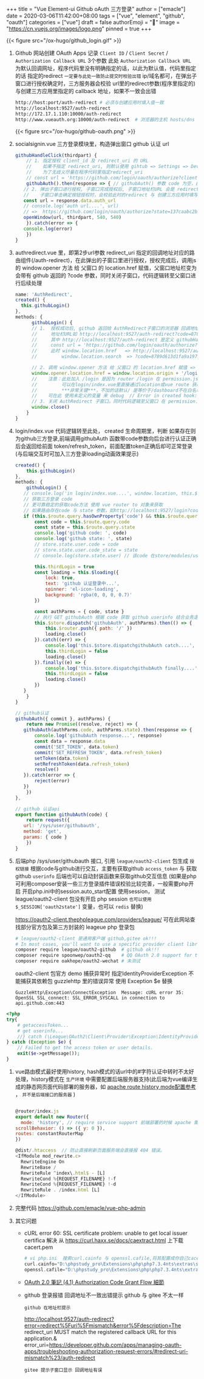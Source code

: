 +++
title = "Vue Element-ui Github oAuth 三方登录"
author = ["emacle"]
date = 2020-03-06T11:42:00+08:00
tags = ["vue", "element", "github", "oauth"]
categories = ["vue"]
draft = false
authorEmoji = "🎅"
image = "https://cn.vuejs.org/images/logo.png"
pinned = true
+++

{{< figure src="/ox-hugo/github_login.gif" >}}

1.  Github 网站创建 OAuth Apps 记录 `Client ID` / `Client Secret` / `Authorization Callback URL` 3个参数
    此处 `Authorization Callback URL` 为默认回调网址，程序代码里没有明确指定的话，以此为默认值，代码里指定的话
    指定的redirect `一定要与此处一致防止提交时校验出错` ip/域名都可，在弹出子窗口进行授权确定时，三方服务器会校验
    url里的redirect参数(程序里指定的)与创建三方应用里指定的 callback 地址，如果不一致会出错

    ```sh
    http://host:port/auth-redirect # 必须与创建应用时填入值一致
    http://localhost:9527/auth-redirect
    http://172.17.1.110:10000/auth-redirect
    http://www.vueauth.org:10000/auth-redirect  # 浏览器的主机 hosts/dns 里需要解析 www.vueauth.org
    ```

    {{< figure src="/ox-hugo/github-oauth.png" >}}

2.  socialsignin.vue 三方登录模块里，构造弹出窗口 github 认证 url

    ```js
    githubHandleClick(thirdpart) {
        // 1. 指定授权 client_id 及 redirect_uri 的 URL
        //    如果不指定 redirect_uri, 则默认使用 gihtub => Settings => Developer settings =>  OAuth Apps 里 Authorization callback URL 配置的地址
        //    为了无歧义尽量在程序代码里指定redirect_uri
        // const url = 'https://github.com/login/oauth/authorize?client_id=94aae05609c96ffb7d3b&redirect_uri=http://localhost:9527/auth-redirect'
        githubAuth().then(response => { // githubAuth() 参数 code 为空，由后端返回 authorize_url
       // 2. 弹出子窗口进行授权, 子窗口完成授权后, 子窗口地址栏URL 会是 redirect_uri 并带上 ?code= 参数与&state= 参数
       //    子窗口单击确定按钮授权时，会校验此时的redirect 与 创建三方应用时填写的 callback 不一致会出错
       const url = response.data.auth_url
       // console.log('auth url....', url)
       // =>  https://github.com/login/oauth/authorize?state=137caabc2b409f0cccd14834fc848041&response_type=code&approval_prompt=auto&redirect_uri=http://localhost:9527/auth-redirect&client_id=94aae05609c96ffb7d3b
       openWindow(url, thirdpart, 540, 540)
        }).catch(error => {
       console.log(error)
        })
    }
    ```
3.  authredirect.vue 里，即第2步url参数 redirect\_uri 指定的回调地址对应的路由组件(/auth-redirect)，在此弹出的子窗口里进行授权，授权完成后，调用js 的 window.opener 方法 给 父窗口 的 location.href 赋值，父窗口地址栏变为 会带有 github 返回的 ?code 参数，同时关闭子窗口，代码逻辑转至父窗口进行后续处理

    ```js
    name: 'AuthRedirect',
    created() {
      this.githubLogin()
    },
    methods: {
          githubLogin() {
          // 1.  授权成功后, github 返回给 AuthRedirect子窗口的浏览器 回调地址 并带上 ?code=8789d613d1fa9a19732a&state=xyz 参数
          //     地址栏URL如 http://localhost:9527/auth-redirect?code=8789d613d1fa9a19732a&state=xyz
          //     其中 http://localhost:9527/auth-redirect 是定义 githubHandleClick() 里定义或服务端返回的回调地址
          //     const url = 'https://github.com/login/oauth/authorize?client_id=94aae05609c96ffb7d3b&redirect_uri=http://localhost:9527/auth-redirect'
          //     此时 window.location.href   => http://localhost:9527/auth-redirect?code=8789d613d1fa9a19732a&state=137caabc2b409f0cccd14834fc848041
          //         window.location.search  => ?code=8789d613d1fa9a19732a&state=137caabc2b409f0cccd14834fc848041

          // 2. 调用 window.opener 方法 给 父窗口 的 location.href 赋值 => http://localhost:9527/login?code=8789d613d1fa9a19732a
          window.opener.location.href = window.location.origin + '/login' + window.location.search
          //    注意：此处加入 /login 是因为 router /login 在 permission.js的whiteLis里不会发生重定向而导致href里丢失?code等参数,从而
          //         可以在login/index.vue里直接通过location或vue route 获取code，state参数，不必在permission.js里获取并保存至store里
          //         ***非常关键***，不加的话默认/ 是等价于/dashboard不在白名单里路由根据permission.js逻辑会发生重定向至/login里此时会丢失?code等参数
          //    可在此 使用未定义的变量 来 debug  // Error in created hook: "ReferenceError: hash is not defined" found in window.opener.location.href = window.location.origin + '?' + hash
          // 3. 关闭 AuthRedirect 子窗口。同时代码逻辑至父窗口 在 permission.js => router.beforeEach 进行 code 处理
          window.close()
        }
    }
    ```

4.  login/index.vue 代码逻辑转至此处， created 生命周期里，判断 如果存在则为github三方登录,前端调用githubAuth 函数带code参数向后台进行认证正确后会返回给前面 token/refresh\_token，前面配置token正确后却可正常登录 (与后端交互时可加入三方登录loading动画效果提示)

    ```js
    created() {
        this.githubLogin()
    },
    methods: {
        githubLogin() {
       // console.log('in login/index.vue....', window.location, this.$route, this.$router)
       // 获取三方登录 code
       // 更可靠稳定的获取code方法 使用 vue router to 对象来获取
       // 如果路由存在code 与 state 参数，如http://localhost:9527/login?code=8789d613d1fa9a19732a&state=xyz
       if (this.$route.query.hasOwnProperty('code') && this.$route.query.hasOwnProperty('state')) { // this.$route.query 如果存在 code 则为三方登录则写入store 变量
           const code = this.$route.query.code
           const state = this.$route.query.state
           console.log('github code: ', code)
           console.log('github state: ', state)
           // store.state.user.code = code
           // store.state.user.code_state = state
           // console.log(store.state.user) // 该code 在store/modules/user.js 里定义有 作为第三方登录使用 参见其中 LoginByThirdparty

           this.thirdLogin = true
           const loading = this.$loading({
         	   lock: true,
         	   text: 'github 认证登录中...',
         	   spinner: 'el-icon-loading',
         	   background: 'rgba(0, 0, 0, 0.7)'
           })

           const authParms = { code, state }
           // 执行 GET githubAuth 根据 code 获取 github userinfo 结合业务逻辑生成 token / refreshtoken (jwt)
           this.$store.dispatch('githubAuth', authParms).then(() => {
         	   this.$router.push({ path: '/' })
         	   loading.close()
           }).catch((err) => {
         	   console.log('this.$store.dispatchgithubAuth catch....', err.response)
         	   this.thirdLogin = false
         	   loading.close()
           }).finally((e) => {
         	   console.log('this.$store.dispatchgithubAuth finally....', e)
         	   this.thirdLogin = false
         	   loading.close()
           })
       }
        }
    }
    ```

    ```js
    // github认证
    githubAuth({ commit }, authParms) {
        return new Promise((resolve, reject) => {
       githubAuth(authParms.code, authParms.state).then(response => {
           console.log('githubAuth response...', response)
           const data = response.data
           commit('SET_TOKEN', data.token)
           commit('SET_REFRESH_TOKEN', data.refresh_token)
           setToken(data.token)
           setRefreshToken(data.refresh_token)
           resolve()
       }).catch(error => {
           reject(error)
       })
        })
    },

    // github 认证api
    export function githubAuth(code) {
        return request({
       url: '/sys/user/githubauth',
       method: 'get',
       params: { code }
        })
    }
    ```

5.  后端php /sys/user/githubauth 接口, 引用 `league/oauth2-client` 包生成 `授权链接`  根据code与github进行交互，主要有获取github `access_token` 与 获取github `userinfo`
    后端也可以自动封装函数来获取github交互信息 (如果是php可利用composer安装一些三方登录插件错误校验比较完善，一般需要php开启 开启php.ini中的session.auto\_start配置 使用session，
    测试 league/oauth2-client 包没有开启 php session `也可以使用 $_SESSION['oauth2state']` 变量，也可以 `redis` 替换)

    <https://oauth2-client.thephpleague.com/providers/league/> 可在此网站查找部分官方包及第三方封装的 leageue php 登录包

    ```bash
    # league/oauth2-client 是通用客户端 github,gitee ok!!!
    # In most cases, you'll want to use a specific provider client library rather than this base library.
    composer require league/oauth2-github  # github ok!!!
    composer require spoonwep/oauth2-qq    # QQ OAuth 2.0 support for the PHP League's OAuth 2.0 Client
    composer require oakhope/oauth2-wechat # 未测试
    ```

    oauth2-client 包官方 demo 捕获异常时 指定IdentityProviderException 不能捕获其依赖包 guzzlehttp 里的错误异常 使用 Exception $e 替换

    ```text
    GuzzleHttp\Exception\ConnectException  Message: cURL error 35: OpenSSL SSL_connect: SSL_ERROR_SYSCALL in connection to api.github.com:443
    ```

<!--listend-->

```php
<?php
try{
    # getaccessToken...
    # get userinfo...
    //} catch (\League\OAuth2\Client\Provider\Exception\IdentityProviderException $e) {
} catch (Exception $e) {
    // Failed to get the access token or user details.
    exit($e->getMessage());
}
```

1.  vue路由模式最好使用history, hash模式的话url中的#字符认证中转时不太好处理，history模式在 `生产环境` 中需要配置后端服务器支持(此后端为vue编译生成的静态网页面代码部署的服务器，如 [apache route history mode配置参考](https://panjiachen.github.io/vue-element-admin-site/zh/guide/essentials/deploy.html#%25E5%258F%2591%25E5%25B8%2583) ， `并不是后端接口的服务器` )

    ```js

    @router/index.js
    export default new Router({
      mode: 'history', // require service support 前端部署的时候 apache 需要配置文件 .htaccess
    scrollBehavior: () => ({ y: 0 }),
    routes: constantRouterMap
    })

    @dist/.htaccess  // 防止直接刷新页面服务端会直接报 404 错误。
    <IfModule mod_rewrite.c>
      RewriteEngine On
      RewriteBase /
      RewriteRule ^index\.html$ - [L]
      RewriteCond %{REQUEST_FILENAME} !-f
      RewriteCond %{REQUEST_FILENAME} !-d
      RewriteRule . /index.html [L]
    </IfModule>
    ```

2.  完整代码 <https://github.com/emacle/vue-php-admin>

3.  其它问题
    -   cURL error 60: SSL certificate problem: unable to get local issuer certifica 解决
        从 <https://curl.haxx.se/docs/caextract.html> 上下载cacert.pem

        ```php
        # vi php.ini  搜索curl.cainfo 与 openssl.cafile,将其配置成你自己cacert.pem文件的路径
        curl.cainfo="D:\phpstudy_pro\Extensions\php\php7.3.4nts\extras\ssl\cacert.pem"
        openssl.cafile="D:\phpstudy_pro\Extensions\php\php7.3.4nts\extras\ssl\cacert.pem"
        ```

    -   [OAuth 2.0 筆記 (4.1) Authorization Code Grant Flow 細節](https://blog.yorkxin.org/2013/09/30/oauth2-4-1-auth-code-grant-flow.html)
    -   github 登录报错 回调地址不一致出错提示 github 与 gitee 不太一样

        ```text
        github 在地址栏提示
        ```

        <http://localhost:9527/auth-redirect?error=redirect%5Furi%5Fmismatch&error%5Fdescription=The> redirect\_uri MUST match the registered callback URL for this application.& error\_uri=<https://developer.github.com/apps/managing-oauth-apps/troubleshooting-authorization-request-errors/#redirect-uri-mismatch%23/auth-redirect>

        ```text
        gitee 提示子窗口显示 回调地址有误
        ```
